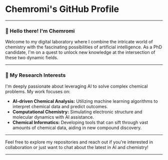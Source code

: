 # Chemromi's GitHub Profile

---

### 👋 Hello there! I'm Chemromi

Welcome to my digital laboratory where I combine the intricate world of chemistry with the fascinating possibilities of artificial intelligence. As a PhD candidate, I'm on a quest to unlock new knowledge at the intersection of these two dynamic fields.

---

### 🔬 My Research Interests
I'm deeply passionate about leveraging AI to solve complex chemical problems. My work focuses on:

- **AI-driven Chemical Analysis:** Utilizing machine learning algorithms to interpret chemical data and predict outcomes.
- **Computational Chemistry:** Simulating electronic structure and molecular dynamics with AI assistance.
- **Chemical Informatics:** Developing tools that can sift through vast amounts of chemical data, aiding in new compound discovery.

---

Feel free to explore my repositories and reach out if you're interested in collaboration or just want to chat about the latest in AI and chemistry!

---

